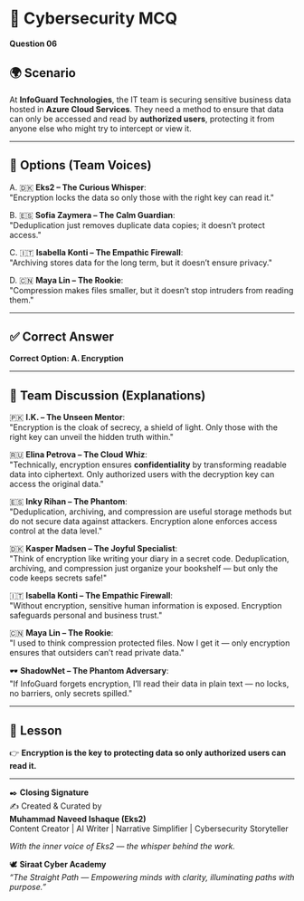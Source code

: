# 🔐 Cybersecurity MCQ

**Question 06**

## 🌍 Scenario
At **InfoGuard Technologies**, the IT team is securing sensitive business data hosted in **Azure Cloud Services**. They need a method to ensure that data can only be accessed and read by **authorized users**, protecting it from anyone else who might try to intercept or view it.  

---

## 📝 Options (Team Voices)

A. 🇩🇰 **Eks2 – The Curious Whisper**:  
"Encryption locks the data so only those with the right key can read it."  

B. 🇪🇸 **Sofia Zaymera – The Calm Guardian**:  
"Deduplication just removes duplicate data copies; it doesn’t protect access."  

C. 🇮🇹 **Isabella Konti – The Empathic Firewall**:  
"Archiving stores data for the long term, but it doesn’t ensure privacy."  

D. 🇨🇳 **Maya Lin – The Rookie**:  
"Compression makes files smaller, but it doesn’t stop intruders from reading them."  

---

## ✅ Correct Answer
**Correct Option: A. Encryption**  

---

## 💬 Team Discussion (Explanations)

🇵🇰 **I.K. – The Unseen Mentor**:  
"Encryption is the cloak of secrecy, a shield of light. Only those with the right key can unveil the hidden truth within."  

🇷🇺 **Elina Petrova – The Cloud Whiz**:  
"Technically, encryption ensures **confidentiality** by transforming readable data into ciphertext. Only authorized users with the decryption key can access the original data."  

🇪🇸 **Inky Rihan – The Phantom**:  
"Deduplication, archiving, and compression are useful storage methods but do not secure data against attackers. Encryption alone enforces access control at the data level."  

🇩🇰 **Kasper Madsen – The Joyful Specialist**:  
"Think of encryption like writing your diary in a secret code. Deduplication, archiving, and compression just organize your bookshelf — but only the code keeps secrets safe!"  

🇮🇹 **Isabella Konti – The Empathic Firewall**:  
"Without encryption, sensitive human information is exposed. Encryption safeguards personal and business trust."  

🇨🇳 **Maya Lin – The Rookie**:  
"I used to think compression protected files. Now I get it — only encryption ensures that outsiders can’t read private data."  

🕶️ **ShadowNet – The Phantom Adversary**:  
"If InfoGuard forgets encryption, I’ll read their data in plain text — no locks, no barriers, only secrets spilled."  

---

## 🌟 Lesson
👉 **Encryption is the key to protecting data so only authorized users can read it.**

---

✒️ **Closing Signature**  
✍️ Created & Curated by  
**Muhammad Naveed Ishaque (Eks2)**  
Content Creator | AI Writer | Narrative Simplifier | Cybersecurity Storyteller  

_With the inner voice of Eks2 — the whisper behind the work._  

🕊️ **Siraat Cyber Academy**  
*“The Straight Path — Empowering minds with clarity, illuminating paths with purpose.”*  
